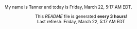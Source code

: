 My name is Tanner and today is Friday, March 22, 5:17 AM EDT.

<p align="center">This <i>README</i> file is generated <b>every 3 hours</b>!</br>Last refresh: Friday, March 22, 5:17 AM EDT<br /></p>
